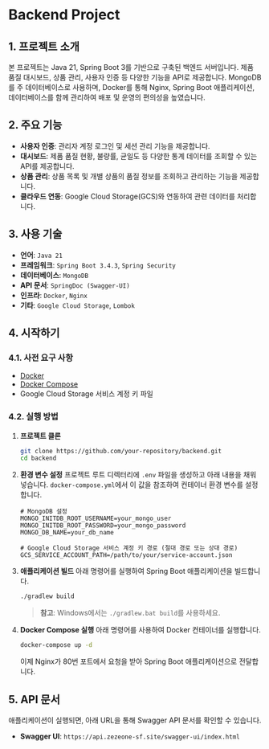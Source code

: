 # Backend Project

## 1. 프로젝트 소개

본 프로젝트는 Java 21, Spring Boot 3를 기반으로 구축된 백엔드 서버입니다. 제품 품질 대시보드, 상품 관리, 사용자 인증 등 다양한 기능을 API로 제공합니다. MongoDB를 주 데이터베이스로 사용하며, Docker를 통해 Nginx, Spring Boot 애플리케이션, 데이터베이스를 함께 관리하여 배포 및 운영의 편의성을 높였습니다.

## 2. 주요 기능

- **사용자 인증**: 관리자 계정 로그인 및 세션 관리 기능을 제공합니다.
- **대시보드**: 제품 품질 현황, 불량률, 균일도 등 다양한 통계 데이터를 조회할 수 있는 API를 제공합니다.
- **상품 관리**: 상품 목록 및 개별 상품의 품질 정보를 조회하고 관리하는 기능을 제공합니다.
- **클라우드 연동**: Google Cloud Storage(GCS)와 연동하여 관련 데이터를 처리합니다.

## 3. 사용 기술

- **언어**: `Java 21`
- **프레임워크**: `Spring Boot 3.4.3`, `Spring Security`
- **데이터베이스**: `MongoDB`
- **API 문서**: `SpringDoc (Swagger-UI)`
- **인프라**: `Docker`, `Nginx`
- **기타**: `Google Cloud Storage`, `Lombok`

## 4. 시작하기

### 4.1. 사전 요구 사항

- [Docker](https://www.docker.com/get-started)
- [Docker Compose](https://docs.docker.com/compose/install/)
- Google Cloud Storage 서비스 계정 키 파일

### 4.2. 실행 방법

1.  **프로젝트 클론**
    ```bash
    git clone https://github.com/your-repository/backend.git
    cd backend
    ```

2.  **환경 변수 설정**
    프로젝트 루트 디렉터리에 `.env` 파일을 생성하고 아래 내용을 채워넣습니다. `docker-compose.yml`에서 이 값을 참조하여 컨테이너 환경 변수를 설정합니다.

    ```env
    # MongoDB 설정
    MONGO_INITDB_ROOT_USERNAME=your_mongo_user
    MONGO_INITDB_ROOT_PASSWORD=your_mongo_password
    MONGO_DB_NAME=your_db_name

    # Google Cloud Storage 서비스 계정 키 경로 (절대 경로 또는 상대 경로)
    GCS_SERVICE_ACCOUNT_PATH=/path/to/your/service-account.json
    ```

3.  **애플리케이션 빌드**
    아래 명령어를 실행하여 Spring Boot 애플리케이션을 빌드합니다.
    ```bash
    ./gradlew build
    ```
    > **참고**: Windows에서는 `./gradlew.bat build`를 사용하세요.

4.  **Docker Compose 실행**
    아래 명령어를 사용하여 Docker 컨테이너를 실행합니다.
    ```bash
    docker-compose up -d
    ```
    이제 Nginx가 80번 포트에서 요청을 받아 Spring Boot 애플리케이션으로 전달합니다.

## 5. API 문서

애플리케이션이 실행되면, 아래 URL을 통해 Swagger API 문서를 확인할 수 있습니다.

- **Swagger UI**: `https://api.zezeone-sf.site/swagger-ui/index.html`
